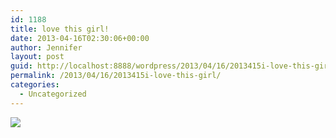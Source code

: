 ```yaml
---
id: 1188
title: love this girl!
date: 2013-04-16T02:30:06+00:00
author: Jennifer
layout: post
guid: http://localhost:8888/wordpress/2013/04/16/2013415i-love-this-girl/
permalink: /2013/04/16/2013415i-love-this-girl/
categories:
  - Uncategorized
---
```

![](http://static1.squarespace.com/static/50db6bb3e4b015296cd43789/50dfa5b1e4b0dc6320e0b5ea/516cb7ade4b0bb1f91d33e17/1366079406351/iphone-20130415222932-0.jpg)